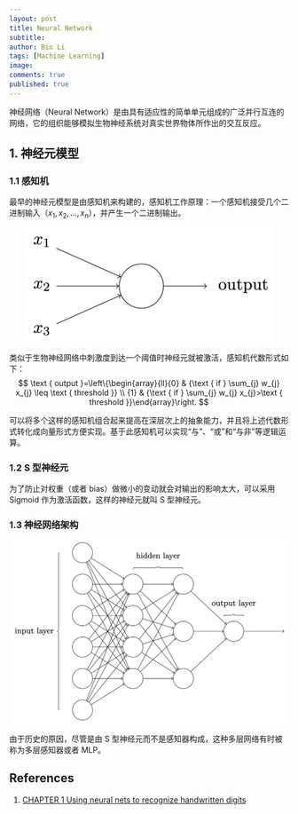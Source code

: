 ```yaml
---
layout: post
title: Neural Network
subtitle:
author: Bin Li
tags: [Machine Learning]
image: 
comments: true
published: true
---
```


神经网络（Neural Network）是由具有适应性的简单单元组成的广泛并行互连的网络，它的组织能够模拟生物神经系统对真实世界物体所作出的交互反应。

## 1. 神经元模型
### 1.1 感知机
最早的神经元模型是由感知机来构建的，感知机工作原理：一个感知机接受几个二进制输入（$x_1, x_2, \dots, x_n$），并产生一个二进制输出。
<p align="center">
  <img width="450" height="" src="/img/media/15554869148437.jpg">
</p>

类似于生物神经网络中刺激度到达一个阈值时神经元就被激活，感知机代数形式如下：
$$
\text { output }=\left\{\begin{array}{ll}{0} & {\text { if } \sum_{j} w_{j} x_{j} \leq \text { threshold }} \\ {1} & {\text { if } \sum_{j} w_{j} x_{j}>\text { threshold }}\end{array}\right.
$$

可以将多个这样的感知机组合起来提高在深层次上的抽象能力，并且将上述代数形式转化成向量形式方便实现。基于此感知机可以实现“与”、“或”和“与非”等逻辑运算。

### 1.2 S 型神经元
为了防止对权重（或者 bias）做微小的变动就会对输出的影响太大，可以采用 Sigmoid 作为激活函数，这样的神经元就叫 S 型神经元。

### 1.3 神经网络架构
<p align="center">
  <img width="" height="" src="/img/media/15554863850980.jpg">
</p>

由于历史的原因，尽管是由 S 型神经元⽽不是感知器构成，这种多层⽹络有时被称为多层感知器或者 MLP。



## References
1. [CHAPTER 1 Using neural nets to recognize handwritten digits](http://neuralnetworksanddeeplearning.com/chap1.html)